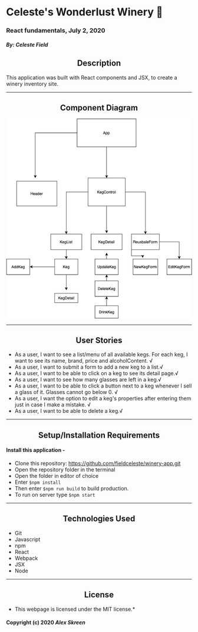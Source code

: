 # Celeste's Wonderlust Winery 🍷

### React fundamentals, July 2, 2020


#### _**By: Celeste Field**_

## <center> Description

This application was built with React components and JSX, to create a winery inventory site. 

<hr/>

## <center> Component Diagram

![component structure](src/keg.png)
<hr />

## <center> User Stories

* As a user, I want to see a list/menu of all available kegs. For each keg, I want to see its name, brand, price and alcoholContent. √
* As a user, I want to submit a form to add a new keg to a list.√
* As a user, I want to be able to click on a keg to see its detail page.√
* As a user, I want to see how many glasses are left in a keg.√
* As a user, I want to be able to click a button next to a keg whenever I sell a glass of it. Glasses cannot go below 0. √
* As a user, I want the option to edit a keg's properties after entering them just in case I make a mistake. √
* As a user, I want to be able to delete a keg.√

<hr/>

## <center> Setup/Installation Requirements


#### Install this application -

* Clone this repository: https://github.com/fieldceleste/winery-app.git
* Open the repository folder in the terminal
* Open the folder in editor of choice
* Enter `$npm install `
* Then enter `$npm run build` to build production.
* To run on server type `$npm start`
<hr /> 

## <center> Technologies Used 



* Git
* Javascript
* npm
* React
* Webpack 
* JSX
* Node

<hr />

## <center> License

* This webpage is licensed under the MIT license.*

#### Copyright (c) 2020 **_Alex Skreen_**




